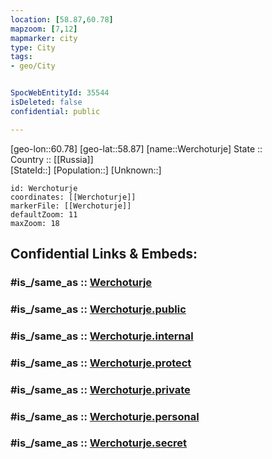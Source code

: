 ```yaml
---
location: [58.87,60.78] 
mapzoom: [7,12] 
mapmarker: city 
type: City
tags:
- geo/City


SpocWebEntityId: 35544
isDeleted: false
confidential: public

---
```

[geo-lon::60.78] 
[geo-lat::58.87] 
[name::Werchoturje] 
State ::  
Country :: [[Russia]]  
[StateId::] 
[Population::] 
[Unknown::] 


```leaflet
id: Werchoturje
coordinates: [[Werchoturje]] 
markerFile: [[Werchoturje]] 
defaultZoom: 11 
maxZoom: 18
```


## Confidential Links & Embeds: 

### #is_/same_as :: [Werchoturje](/_Standards/Earth/Continent/Asia/Asia~North/Asia~Ural/Sverdlovsk_Oblast/City/Werchoturje.md) 

### #is_/same_as :: [Werchoturje.public](/_public/Earth/Continent/Asia/Asia~North/Asia~Ural/Sverdlovsk_Oblast/City/Werchoturje.public.md) 

### #is_/same_as :: [Werchoturje.internal](/_internal/Earth/Continent/Asia/Asia~North/Asia~Ural/Sverdlovsk_Oblast/City/Werchoturje.internal.md) 

### #is_/same_as :: [Werchoturje.protect](/_protect/Earth/Continent/Asia/Asia~North/Asia~Ural/Sverdlovsk_Oblast/City/Werchoturje.protect.md) 

### #is_/same_as :: [Werchoturje.private](/_private/Earth/Continent/Asia/Asia~North/Asia~Ural/Sverdlovsk_Oblast/City/Werchoturje.private.md) 

### #is_/same_as :: [Werchoturje.personal](/_personal/Earth/Continent/Asia/Asia~North/Asia~Ural/Sverdlovsk_Oblast/City/Werchoturje.personal.md) 

### #is_/same_as :: [Werchoturje.secret](/_secret/Earth/Continent/Asia/Asia~North/Asia~Ural/Sverdlovsk_Oblast/City/Werchoturje.secret.md)

